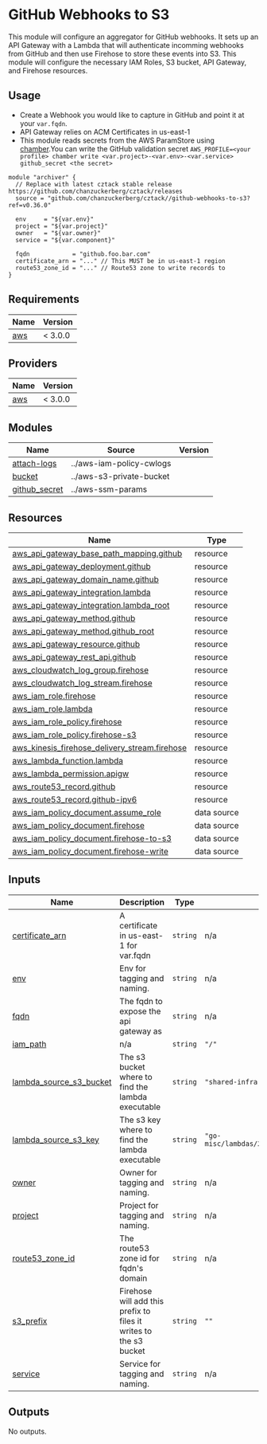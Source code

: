# GitHub Webhooks to S3

This module will configure an aggregator for GitHub webhooks. It sets up an API Gateway with a Lambda that will authenticate incomming webhooks from GitHub and then use Firehose to store these events into S3. This module will configure the necessary IAM Roles, S3 bucket, API Gateway, and Firehose resources.

## Usage
- Create a Webhook you would like to capture in GitHub and point it at your `var.fqdn`.
- API Gateway relies on ACM Certificates in us-east-1
- This module reads secrets from the AWS ParamStore using [chamber](https://github.com/segmentio/chamber).You can write the GitHub validation secret `AWS_PROFILE=<your profile> chamber write <var.project>-<var.env>-<var.service> github_secret <the secret>`

```hcl
module "archiver" {
  // Replace with latest cztack stable release https://github.com/chanzuckerberg/cztack/releases
  source = "github.com/chanzuckerberg/cztack//github-webhooks-to-s3?ref=v0.36.0"

  env     = "${var.env}"
  project = "${var.project}"
  owner   = "${var.owner}"
  service = "${var.component}"

  fqdn            = "github.foo.bar.com"
  certificate_arn = "..." // This MUST be in us-east-1 region
  route53_zone_id = "..." // Route53 zone to write records to
}

```

<!-- START -->
## Requirements

| Name | Version |
|------|---------|
| <a name="requirement_aws"></a> [aws](#requirement\_aws) | < 3.0.0 |

## Providers

| Name | Version |
|------|---------|
| <a name="provider_aws"></a> [aws](#provider\_aws) | < 3.0.0 |

## Modules

| Name | Source | Version |
|------|--------|---------|
| <a name="module_attach-logs"></a> [attach-logs](#module\_attach-logs) | ../aws-iam-policy-cwlogs |  |
| <a name="module_bucket"></a> [bucket](#module\_bucket) | ../aws-s3-private-bucket |  |
| <a name="module_github_secret"></a> [github\_secret](#module\_github\_secret) | ../aws-ssm-params |  |

## Resources

| Name | Type |
|------|------|
| [aws_api_gateway_base_path_mapping.github](https://registry.terraform.io/providers/hashicorp/aws/latest/docs/resources/api_gateway_base_path_mapping) | resource |
| [aws_api_gateway_deployment.github](https://registry.terraform.io/providers/hashicorp/aws/latest/docs/resources/api_gateway_deployment) | resource |
| [aws_api_gateway_domain_name.github](https://registry.terraform.io/providers/hashicorp/aws/latest/docs/resources/api_gateway_domain_name) | resource |
| [aws_api_gateway_integration.lambda](https://registry.terraform.io/providers/hashicorp/aws/latest/docs/resources/api_gateway_integration) | resource |
| [aws_api_gateway_integration.lambda_root](https://registry.terraform.io/providers/hashicorp/aws/latest/docs/resources/api_gateway_integration) | resource |
| [aws_api_gateway_method.github](https://registry.terraform.io/providers/hashicorp/aws/latest/docs/resources/api_gateway_method) | resource |
| [aws_api_gateway_method.github_root](https://registry.terraform.io/providers/hashicorp/aws/latest/docs/resources/api_gateway_method) | resource |
| [aws_api_gateway_resource.github](https://registry.terraform.io/providers/hashicorp/aws/latest/docs/resources/api_gateway_resource) | resource |
| [aws_api_gateway_rest_api.github](https://registry.terraform.io/providers/hashicorp/aws/latest/docs/resources/api_gateway_rest_api) | resource |
| [aws_cloudwatch_log_group.firehose](https://registry.terraform.io/providers/hashicorp/aws/latest/docs/resources/cloudwatch_log_group) | resource |
| [aws_cloudwatch_log_stream.firehose](https://registry.terraform.io/providers/hashicorp/aws/latest/docs/resources/cloudwatch_log_stream) | resource |
| [aws_iam_role.firehose](https://registry.terraform.io/providers/hashicorp/aws/latest/docs/resources/iam_role) | resource |
| [aws_iam_role.lambda](https://registry.terraform.io/providers/hashicorp/aws/latest/docs/resources/iam_role) | resource |
| [aws_iam_role_policy.firehose](https://registry.terraform.io/providers/hashicorp/aws/latest/docs/resources/iam_role_policy) | resource |
| [aws_iam_role_policy.firehose-s3](https://registry.terraform.io/providers/hashicorp/aws/latest/docs/resources/iam_role_policy) | resource |
| [aws_kinesis_firehose_delivery_stream.firehose](https://registry.terraform.io/providers/hashicorp/aws/latest/docs/resources/kinesis_firehose_delivery_stream) | resource |
| [aws_lambda_function.lambda](https://registry.terraform.io/providers/hashicorp/aws/latest/docs/resources/lambda_function) | resource |
| [aws_lambda_permission.apigw](https://registry.terraform.io/providers/hashicorp/aws/latest/docs/resources/lambda_permission) | resource |
| [aws_route53_record.github](https://registry.terraform.io/providers/hashicorp/aws/latest/docs/resources/route53_record) | resource |
| [aws_route53_record.github-ipv6](https://registry.terraform.io/providers/hashicorp/aws/latest/docs/resources/route53_record) | resource |
| [aws_iam_policy_document.assume_role](https://registry.terraform.io/providers/hashicorp/aws/latest/docs/data-sources/iam_policy_document) | data source |
| [aws_iam_policy_document.firehose](https://registry.terraform.io/providers/hashicorp/aws/latest/docs/data-sources/iam_policy_document) | data source |
| [aws_iam_policy_document.firehose-to-s3](https://registry.terraform.io/providers/hashicorp/aws/latest/docs/data-sources/iam_policy_document) | data source |
| [aws_iam_policy_document.firehose-write](https://registry.terraform.io/providers/hashicorp/aws/latest/docs/data-sources/iam_policy_document) | data source |

## Inputs

| Name | Description | Type | Default | Required |
|------|-------------|------|---------|:--------:|
| <a name="input_certificate_arn"></a> [certificate\_arn](#input\_certificate\_arn) | A certificate in us-east-1 for var.fqdn | `string` | n/a | yes |
| <a name="input_env"></a> [env](#input\_env) | Env for tagging and naming. | `string` | n/a | yes |
| <a name="input_fqdn"></a> [fqdn](#input\_fqdn) | The fqdn to expose the api gateway as | `string` | n/a | yes |
| <a name="input_iam_path"></a> [iam\_path](#input\_iam\_path) | n/a | `string` | `"/"` | no |
| <a name="input_lambda_source_s3_bucket"></a> [lambda\_source\_s3\_bucket](#input\_lambda\_source\_s3\_bucket) | The s3 bucket where to find the lambda executable | `string` | `"shared-infra-prod-assets"` | no |
| <a name="input_lambda_source_s3_key"></a> [lambda\_source\_s3\_key](#input\_lambda\_source\_s3\_key) | The s3 key where to find the lambda executable | `string` | `"go-misc/lambdas/2019/06/03/github_to_firehose.zip"` | no |
| <a name="input_owner"></a> [owner](#input\_owner) | Owner for tagging and naming. | `string` | n/a | yes |
| <a name="input_project"></a> [project](#input\_project) | Project for tagging and naming. | `string` | n/a | yes |
| <a name="input_route53_zone_id"></a> [route53\_zone\_id](#input\_route53\_zone\_id) | The route53 zone id for fqdn's domain | `string` | n/a | yes |
| <a name="input_s3_prefix"></a> [s3\_prefix](#input\_s3\_prefix) | Firehose will add this prefix to files it writes to the s3 bucket | `string` | `""` | no |
| <a name="input_service"></a> [service](#input\_service) | Service for tagging and naming. | `string` | n/a | yes |

## Outputs

No outputs.
<!-- END -->
